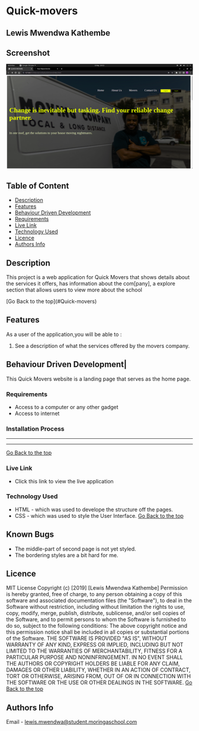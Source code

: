 # Quick-movers
 ## Lewis Mwendwa Kathembe
## Screenshot
 ![image](./assets/images/screenshot.png)
 ## Table of Content
 - [Description](#description)
 - [Features](#features)
 - [Behaviour Driven Development](#Behaviour-Driven-Development)
 - [Requirements](#requirements)
 - [Live Link](#Live-Link)
 - [Technology  Used](#technology-Used)
 - [Licence](#licence)
 - [Authors Info](#Authors-Info)
 ## Description
 <p>This project is a web application for Quick Movers that shows details about the services it offers, has information about the com[pany], a explore section that allows users to view more about the school</p>
[Go Back to the top](#Quick-movers)

## Features
As a user of the application,you will be able to :
1. See a description of what the services offered by the movers company.

## Behaviour Driven Development|
This Quick Movers website is a landing page that serves as the home page.
 ###  Requirements
 * Access to  a computer or any other gadget
 * Access to internet
 ### Installation Process
 ****

 ****
 [Go Back to the top](#Quick-movers)
### Live Link
- Click this link to view the live application 
### Technology  Used
* HTML - which was used to develope the structure off the pages.
* CSS - which was used to style the User Interface.
[Go Back to the top](#Quick-movers)
## Known Bugs
* The middle-part of second page is not yet styled.
* The bordering styles are a bit hard for me.
## Licence
MIT License
Copyright (c) [2019] [Lewis Mwendwa Kathembe]
Permission is hereby granted, free of charge, to any person obtaining a copy
of this software and associated documentation files (the "Software"), to deal
in the Software without restriction, including without limitation the rights
to use, copy, modify, merge, publish, distribute, sublicense, and/or sell
copies of the Software, and to permit persons to whom the Software is
furnished to do so, subject to the following conditions:
The above copyright notice and this permission notice shall be included in all
copies or substantial portions of the Software.
THE SOFTWARE IS PROVIDED "AS IS", WITHOUT WARRANTY OF ANY KIND, EXPRESS OR
IMPLIED, INCLUDING BUT NOT LIMITED TO THE WARRANTIES OF MERCHANTABILITY,
FITNESS FOR A PARTICULAR PURPOSE AND NONINFRINGEMENT. IN NO EVENT SHALL THE
AUTHORS OR COPYRIGHT HOLDERS BE LIABLE FOR ANY CLAIM, DAMAGES OR OTHER
LIABILITY, WHETHER IN AN ACTION OF CONTRACT, TORT OR OTHERWISE, ARISING FROM,
OUT OF OR IN CONNECTION WITH THE SOFTWARE OR THE USE OR OTHER DEALINGS IN THE
SOFTWARE.
[Go Back to the top](#Quick-movers)
## Authors Info
Email - lewis.mwendwa@student.moringaschool.com